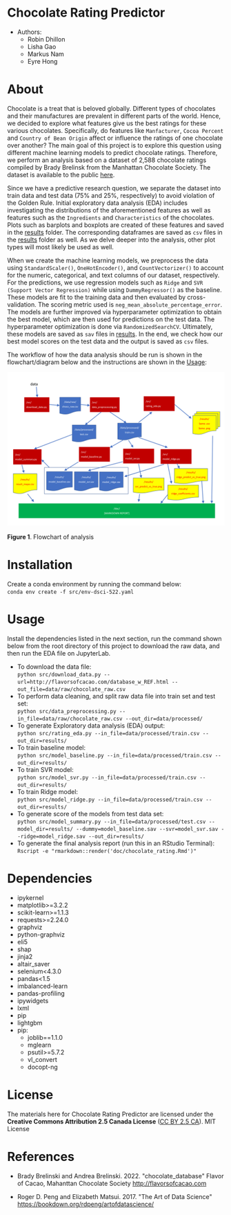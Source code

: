 # Chocolate Rating Predictor

* Authors:
    - Robin Dhillon
    - Lisha Gao
    - Markus Nam
    - Eyre Hong
    
# About 

Chocolate is a treat that is beloved globally. Different types of chocolates and their manufactures are prevalent in different parts of the world. Hence, we decided to explore what features give us the best ratings for these various chocolates. Specifically, do features like `Manfacturer`, `Cocoa Percent` and `Country of Bean Origin` affect or influence the ratings of one chocolate over another? The main goal of this project is to explore this question using different machine learning models to predict chocolate ratings. Therefore, we perform an analysis based on a dataset of 2,588 chocolate ratings compiled by Brady Brelinsk from the Manhattan Chocolate Society. The dataset is available to the public [here](http://flavorsofcacao.com/chocolate_database.html).

Since we have a predictive research question, we separate the dataset into train data and test data (75% and 25%, respectively) to avoid violation of the Golden Rule. Initial exploratory data analysis (EDA) includes investigating the distributions of the aforementioned features as well as features such as the `Ingredients` and `Characteristics` of the chocolates. Plots such as barplots and boxplots are created of these features and saved in the [results](results) folder. The corresponding dataframes are saved as `csv` files in the [results](results) folder as well. As we delve deeper into the analysis, other plot types will most likely be used as well.

When we create the machine learning models, we preprocess the data using `StandardScaler()`, `OneHotEncoder()`, and `CountVectorizer()` to account for the numeric, categorical, and text columns of our dataset, respectively. For the predictions, we use regression models such as `Ridge` and `SVR (Support Vector Regression)` while using `DummyRegressor()` as the baseline. These models are fit to the training data and then evaluated by cross-validation. The scoring metric used is `neg_mean_absolute_percentage_error`. The models are further improved via hyperparameter optimization to obtain the best model, which are then used for predictions on the test data. The hyperparameter optimization is done via `RandomizedSearchCV`. Ultimately, these models are saved as `sav` files in [results](results). In the end, we check how our best model scores on the test data and the output is saved as `csv` files.

The workflow of how the data analysis should be run is shown in the flowchart/diagram below and the instructions are shown in the [Usage](#Usage):

![](doc/pipeline.png "Flowchart of analysis")

**Figure 1**. Flowchart of analysis

# Installation
Create a conda environment by running the command below:<br>
`conda env create -f src/env-dsci-522.yaml`

# Usage
Install the dependencies listed in the next section, run the command shown below from the root directory of this project to download the raw data, and then run the EDA file on JupyterLab.
- To download the data file:<br>
`python src/download_data.py --url=http://flavorsofcacao.com/database_w_REF.html --out_file=data/raw/chocolate_raw.csv`
- To perform data cleaning, and split raw data file into train set and test set:<br>
`python src/data_preprocessing.py --in_file=data/raw/chocolate_raw.csv --out_dir=data/processed/`
- To generate Exploratory data analysis (EDA) output:<br>
`python src/rating_eda.py --in_file=data/processed/train.csv --out_dir=results/`
- To train baseline model:<br>
`python src/model_baseline.py --in_file=data/processed/train.csv --out_dir=results/`
- To train SVR model:<br>
`python src/model_svr.py --in_file=data/processed/train.csv --out_dir=results/`
- To train Ridge model:<br>
`python src/model_ridge.py --in_file=data/processed/train.csv --out_dir=results/`
- To generate score of the models from test data set:<br>
`python src/model_summary.py --in_file=data/processed/test.csv --model_dir=results/ --dummy=model_baseline.sav --svr=model_svr.sav --ridge=model_ridge.sav --out_dir=results/`
- To generate the final analysis report (run this in an RStudio Terminal):<br>
`Rscript -e "rmarkdown::render('doc/chocolate_rating.Rmd')"`

# Dependencies
  - ipykernel
  - matplotlib>=3.2.2
  - scikit-learn>=1.1.3
  - requests>=2.24.0
  - graphviz
  - python-graphviz
  - eli5
  - shap
  - jinja2
  - altair_saver
  - selenium<4.3.0
  - pandas<1.5
  - imbalanced-learn
  - pandas-profiling
  - ipywidgets
  - lxml
  - pip
  - lightgbm
  - pip:
    - joblib==1.1.0
    - mglearn
    - psutil>=5.7.2
    - vl_convert
    - docopt-ng
# License
The materials here for Chocolate Rating Predictor are licensed under the **Creative Commons Attribution 2.5 Canada License** ([CC BY 2.5 CA](https://creativecommons.org/licenses/by/2.5/ca/)). MIT License


# References

- Brady Brelinski and Andrea Brelinski. 2022. "chocolate_database" Flavor of Cacao, Mahanttan Chocolate Society http://flavorsofcacao.com

- Roger D. Peng and Elizabeth Matsui. 2017. "The Art of Data Science" https://bookdown.org/rdpeng/artofdatascience/ 